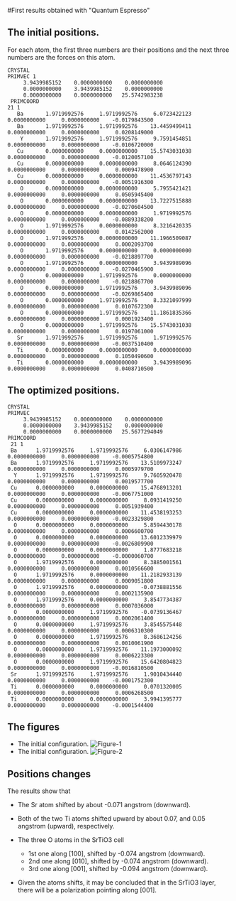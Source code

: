 #First results obtained with "Quantum Espresso"

## The initial positions.
For each atom, the first three numbers are their positions and the next three
numbers are the forces on this atom.
```
CRYSTAL
PRIMVEC 1
     3.9439985152    0.0000000000    0.0000000000
     0.0000000000    3.9439985152    0.0000000000
     0.0000000000    0.0000000000   25.5742983238
 PRIMCOORD
21 1
   Ba       1.9719992576     1.9719992576     6.0723422123       0.0000000000     0.0000000000    -0.0179843500
   Ba       1.9719992576     1.9719992576    13.4459499411       0.0000000000     0.0000000000     0.0208149000
    Y       1.9719992576     1.9719992576     9.7591454851       0.0000000000     0.0000000000    -0.0106720000
   Cu       0.0000000000     0.0000000000    15.5743031038       0.0000000000     0.0000000000    -0.0120057100
   Cu       0.0000000000     0.0000000000     8.0646124390       0.0000000000     0.0000000000     0.0009478900
   Cu       0.0000000000     0.0000000000    11.4536797143       0.0000000000     0.0000000000    -0.0051916300
    O       0.0000000000     0.0000000000     5.7955421421       0.0000000000     0.0000000000     0.0505945400
    O       0.0000000000     0.0000000000    13.7227515888       0.0000000000     0.0000000000    -0.0270604500
    O       0.0000000000     0.0000000000     1.9719992576       0.0000000000     0.0000000000    -0.0889338200
    O       1.9719992576     0.0000000000     8.3216420335       0.0000000000     0.0000000000     0.0142562000
    O       1.9719992576     0.0000000000    11.1966509087       0.0000000000     0.0000000000     0.0002093700
    O       1.9719992576     0.0000000000     0.0000000000       0.0000000000     0.0000000000    -0.0218897700
    O       1.9719992576     0.0000000000     3.9439989096       0.0000000000     0.0000000000    -0.0270465900
    O       0.0000000000     1.9719992576     0.0000000000       0.0000000000     0.0000000000    -0.0218867700
    O       0.0000000000     1.9719992576     3.9439989096       0.0000000000     0.0000000000    -0.0269865400
    O       0.0000000000     1.9719992576     8.3321097999       0.0000000000     0.0000000000     0.0107672300
    O       0.0000000000     1.9719992576    11.1861835366       0.0000000000     0.0000000000     0.0001923400
    O       0.0000000000     1.9719992576    15.5743031038       0.0000000000     0.0000000000     0.0197061000
   Sr       1.9719992576     1.9719992576     1.9719992576       0.0000000000     0.0000000000    -0.0037510400
   Ti       0.0000000000     0.0000000000     0.0000000000       0.0000000000     0.0000000000     0.1050490600
   Ti       0.0000000000     0.0000000000     3.9439989096       0.0000000000     0.0000000000     0.0408710500
```
## The optimized positions.
```
CRYSTAL
PRIMVEC
     3.9439985152    0.0000000000    0.0000000000
     0.0000000000    3.9439985152    0.0000000000
     0.0000000000    0.0000000000   25.5677294049
PRIMCOORD
 21 1
 Ba      1.9719992576     1.9719992576     6.0306147986      0.0000000000     0.0000000000    -0.0005754800
 Ba      1.9719992576     1.9719992576    13.5109973247      0.0000000000     0.0000000000     0.0005979700
  Y      1.9719992576     1.9719992576     9.7605920478      0.0000000000     0.0000000000     0.0019577700
 Cu      0.0000000000     0.0000000000    15.4768913201      0.0000000000     0.0000000000    -0.0067751000
 Cu      0.0000000000     0.0000000000     8.0931419250      0.0000000000     0.0000000000     0.0051939400
 Cu      0.0000000000     0.0000000000    11.4538193253      0.0000000000     0.0000000000    -0.0023329800
  O      0.0000000000     0.0000000000     5.8594430178      0.0000000000     0.0000000000     0.0006600700
  O      0.0000000000     0.0000000000    13.6012339979      0.0000000000     0.0000000000    -0.0026809900
  O      0.0000000000     0.0000000000     1.8777683218      0.0000000000     0.0000000000    -0.0000060700
  O      1.9719992576     0.0000000000     8.3885001561      0.0000000000     0.0000000000     0.0010566600
  O      1.9719992576     0.0000000000    11.2182933139      0.0000000000     0.0000000000     0.0009051800
  O      1.9719992576     0.0000000000    -0.0738881556      0.0000000000     0.0000000000     0.0002135900
  O      1.9719992576     0.0000000000     3.8547734387      0.0000000000     0.0000000000     0.0007036000
  O      0.0000000000     1.9719992576    -0.0739136467      0.0000000000     0.0000000000     0.0002061400
  O      0.0000000000     1.9719992576     3.8545575448      0.0000000000     0.0000000000     0.0006310300
  O      0.0000000000     1.9719992576     8.3686124256      0.0000000000     0.0000000000     0.0010061900
  O      0.0000000000     1.9719992576    11.1973000092      0.0000000000     0.0000000000     0.0006223300
  O      0.0000000000     1.9719992576    15.6420804823      0.0000000000     0.0000000000    -0.0016810500
 Sr      1.9719992576     1.9719992576     1.9010434440      0.0000000000     0.0000000000    -0.0001752300
 Ti      0.0000000000     0.0000000000     0.0701320005      0.0000000000     0.0000000000     0.0006268500
 Ti      0.0000000000     0.0000000000     3.9941395777      0.0000000000     0.0000000000    -0.0001544400
```
## The figures
- The initial configuration. ![Figure-1](./initial_positions.png)
- The initial configuration. ![Figure-2](./optimized_positions.png)
## Positions changes
The results show that
- The Sr atom shifted by about -0.071 angstrom (downward).
- Both of the two Ti atoms shifted upward by about 0.07, and 0.05 angstrom (upward), respectively.
- The three O atoms in the SrTiO3 cell
  - 1st one along [100], shifted by -0.074 angstrom (downward).
  - 2nd one along [010], shifted by -0.074 angstrom (downward).
  - 3rd one along [001], shifted by -0.094 angstrom (downward).

- Given the atoms shifts, it may be concluded that in the SrTiO3 layer, there will be a polarization pointing along [001].
